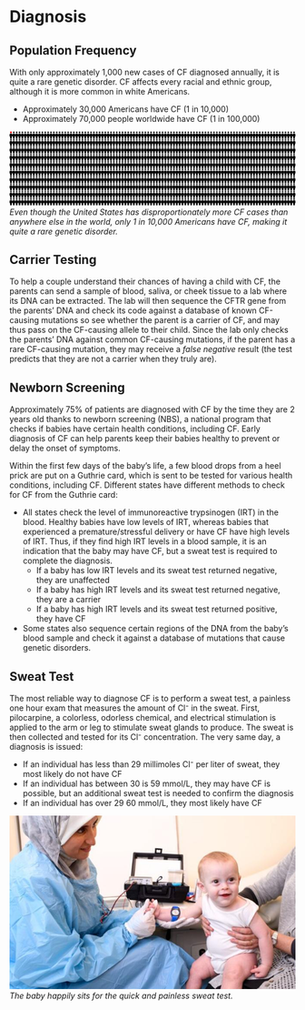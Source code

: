 # Diagnosis

## Population Frequency

With only approximately 1,000 new cases of CF diagnosed annually, it is quite a rare genetic disorder. CF affects every racial and ethnic group, although it is more common in white Americans. 
*   Approximately 30,000 Americans have CF (1 in 10,000)
*   Approximately 70,000 people worldwide have CF (1 in 100,000)

![Population Frequency Infographic](img/frequency.png)
_Even though the United States has disproportionately more CF cases than anywhere else in the world, only 1 in 10,000 Americans have CF, making it quite a rare genetic disorder._

## Carrier Testing

To help a couple understand their chances of having a child with CF, the parents can send a sample of blood, saliva, or cheek tissue to a lab where its DNA can be extracted. The lab will then sequence the CFTR gene from the parents’ DNA and check its code against a database of known CF-causing mutations so see whether the parent is a carrier of CF, and may thus pass on the CF-causing allele to their child. Since the lab only checks the parents’ DNA against common CF-causing mutations, if the parent has a rare CF-causing mutation, they may receive a _false negative_ result (the test predicts that they are not a carrier when they truly are). 

## Newborn Screening

Approximately 75% of patients are diagnosed with CF by the time they are 2 years old thanks to newborn screening (NBS), a national program that checks if babies have certain health conditions, including CF. Early diagnosis of CF can help parents keep their babies healthy to prevent or delay the onset of symptoms. 

Within the first few days of the baby’s life, a few blood drops from a heel prick are put on a Guthrie card, which is sent to be tested for various health conditions, including CF. Different states have different methods to check for CF from the Guthrie card:
- All states check the level of immunoreactive trypsinogen (IRT) in the blood. Healthy babies have low levels of IRT, whereas babies that experienced a premature/stressful delivery or have CF have high levels of IRT. Thus, if they find high IRT levels in a blood sample, it is an indication that the baby may have CF, but a sweat test is required to complete the diagnosis.
  - If a baby has low IRT levels and its sweat test returned negative, they are unaffected
  - If a baby has high IRT levels and its sweat test returned negative, they are a carrier
  - If a baby has high IRT levels and its sweat test returned positive, they have CF
- Some states also sequence certain regions of the DNA from the baby’s blood sample and check it against a database of mutations that cause genetic disorders.

## Sweat Test

The most reliable way to diagnose CF is to perform a sweat test, a painless one hour exam that measures the amount of Cl⁻ in the sweat. First, pilocarpine, a colorless, odorless chemical, and electrical stimulation is applied to the arm or leg to stimulate sweat glands to produce. The sweat is then collected and tested for its Cl⁻ concentration. The very same day, a diagnosis is issued:
-   If an individual has less than 29 millimoles Cl⁻ per liter of sweat, they most likely do not have CF
-   If an individual has between 30 is 59 mmol/L, they may have CF is possible, but an additional sweat test is needed to confirm the diagnosis
-   If an individual has over 29 60 mmol/L, they most likely have CF

![Sweat test](img/sweat_test.jpg)
_The baby happily sits for the quick and painless sweat test._
